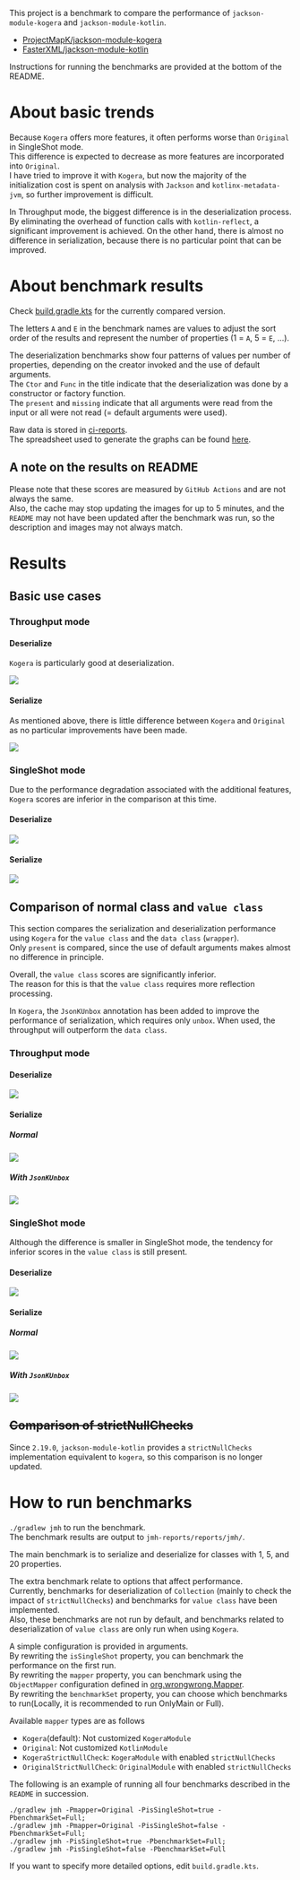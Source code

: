This project is a benchmark to compare the performance of `jackson-module-kogera` and `jackson-module-kotlin`.  

- [ProjectMapK/jackson\-module\-kogera](https://github.com/ProjectMapK/jackson-module-kogera)
- [FasterXML/jackson\-module\-kotlin](https://github.com/FasterXML/jackson-module-kotlin)

Instructions for running the benchmarks are provided at the bottom of the README.

# About basic trends
Because `Kogera` offers more features, it often performs worse than `Original` in SingleShot mode.  
This difference is expected to decrease as more features are incorporated into `Original`.  
I have tried to improve it with `Kogera`,
but now the majority of the initialization cost is spent on analysis with `Jackson` and `kotlinx-metadata-jvm`,
so further improvement is difficult.

In Throughput mode, the biggest difference is in the deserialization process.
By eliminating the overhead of function calls with `kotlin-reflect`, a significant improvement is achieved.
On the other hand, there is almost no difference in serialization,
because there is no particular point that can be improved.

# About benchmark results
Check [build.gradle.kts](https://github.com/ProjectMapK/kogera-benchmark/blob/master/build.gradle.kts#L54-L55) for the currently compared version.

The letters `A` and `E` in the benchmark names are values to adjust the sort order of the results
and represent the number of properties (1 = `A`, 5 = `E`, ...).

The deserialization benchmarks show four patterns of values per number of properties,
depending on the creator invoked and the use of default arguments.  
The `Ctor` and `Func` in the title indicate that the deserialization was done by a constructor or factory function.  
The `present` and `missing` indicate that all arguments were read from the input or all were not read (= default arguments were used).

Raw data is stored in [ci-reports](./ci-reports).  
The spreadsheet used to generate the graphs can be found [here](https://drive.google.com/drive/folders/1mNa-bPybvhNTkGX7qkOfii_iMOI_gODG?usp=drive_link).

## A note on the results on README
Please note that these scores are measured by `GitHub Actions` and are not always the same.  
Also, the cache may stop updating the images for up to 5 minutes,
and the `README` may not have been updated after the benchmark was run,
so the description and images may not always match.

# Results
## Basic use cases
### Throughput mode
#### Deserialize
`Kogera` is particularly good at deserialization.

![](https://docs.google.com/spreadsheets/d/e/2PACX-1vSDpaOENd0a-qO_zK7C5_UkSxEKk7BxLjmyg8XVnPP0jj6J5rgoA8cCnm_lj7lflx6NDjvC1yMUPrce/pubchart?oid=1594997844&format=image)

#### Serialize
As mentioned above, there is little difference between `Kogera` and `Original` as no particular improvements have been made.

![](https://docs.google.com/spreadsheets/d/e/2PACX-1vSLh6CF8Ow6kPD1EUPqyNO3qPC8qtsPeMuFZ1YeqU1OT6eCBBX8jwxo-LzDVi18LsHDlKbJA3TAWcuF/pubchart?oid=1594997844&format=image)

### SingleShot mode
Due to the performance degradation associated with the additional features,
`Kogera` scores are inferior in the comparison at this time.

#### Deserialize
![](https://docs.google.com/spreadsheets/d/e/2PACX-1vQ8Tr1JxT-agRWgoq4T7tEM-WvoYmbsUYlpZ5BzAy1X9sv5J5QU1QoZnF8uNrWXYnxDZy6KWrqd-Dz7/pubchart?oid=1594997844&format=image)

#### Serialize
![](https://docs.google.com/spreadsheets/d/e/2PACX-1vRdynU4YG3xLrDFhZr4996tdpmekH9FeVSstBwA5U_bZ2sPTZpiqJtDTxA_uPyAhOffvgtSbMoWbQkN/pubchart?oid=1594997844&format=image)

## Comparison of normal class and `value class`
This section compares the serialization and deserialization performance using `Kogera`
for the `value class` and the `data class` (`wrapper`).  
Only `present` is compared, since the use of default arguments makes almost no difference in principle.

Overall, the `value class` scores are significantly inferior.  
The reason for this is that the `value class` requires more reflection processing.

In `Kogera`, the `JsonKUnbox` annotation has been added to improve the performance of serialization, which requires only `unbox`.
When used, the throughput will outperform the `data class`.

### Throughput mode
#### Deserialize
![](https://docs.google.com/spreadsheets/d/e/2PACX-1vR5Q4ZR1-79wxOyCeKbYUK2x9MPG5X6NP6vjWkd3vrX1Jj9LmmmIGeZzXuDB87YVHUentSg_Km_dBU8/pubchart?oid=1594997844&format=image)

#### Serialize
##### Normal
![](https://docs.google.com/spreadsheets/d/e/2PACX-1vToCbNCtK4vBbFQBZxPBO-7_UQEubTNDM4JQO_HmRT1ydDUyXm8Wqjep166SgUObc1F3m7iUas3XpmT/pubchart?oid=1594997844&format=image)

##### With `JsonKUnbox`
![](https://docs.google.com/spreadsheets/d/e/2PACX-1vSfIMsy639_XZK9zXHMGopw6xLQAy9yTm_sFiZSBWwZ_awaxI0a56SAvzrlJIY6hK8bYIu2kfJ0h5lx/pubchart?oid=1594997844&format=image)

### SingleShot mode
Although the difference is smaller in SingleShot mode,
the tendency for inferior scores in the `value class` is still present.

#### Deserialize
![](https://docs.google.com/spreadsheets/d/e/2PACX-1vQrHxIyPMW5u27PWUlT9fXxJX-F7LrRks_mIaYfJ4BhodtptKQluhwRqD76bwGivg8XIi5wTBiNF9Ky/pubchart?oid=1594997844&format=image)

#### Serialize
##### Normal
![](https://docs.google.com/spreadsheets/d/e/2PACX-1vRuZdBEemGH8Rw5V-aLYJHZ1DeVPqo7f9uSSa2w1MKgUV6rZCefjhFfjiqodMF2QAQs3jleqlyqCDRd/pubchart?oid=1594997844&format=image)

##### With `JsonKUnbox`
![](https://docs.google.com/spreadsheets/d/e/2PACX-1vRDbC6WJhOLs2AWp1-U7zeUcmSRjkf-jmHk3tgcpR1GA_o-maUndT516WpdJaiK8GQH1T-LF1ewP37x/pubchart?oid=1594997844&format=image)

## ~~Comparison of strictNullChecks~~
Since `2.19.0`, `jackson-module-kotlin` provides a `strictNullChecks` implementation equivalent to `kogera`,
so this comparison is no longer updated.

# How to run benchmarks
`./gradlew jmh` to run the benchmark.  
The benchmark results are output to `jmh-reports/reports/jmh/`.

The main benchmark is to serialize and deserialize for classes with 1, 5, and 20 properties.

The extra benchmark relate to options that affect performance.  
Currently, benchmarks for deserialization of `Collection` (mainly to check the impact of `strictNullChecks`)
and benchmarks for `value class` have been implemented.  
Also, these benchmarks are not run by default,
and benchmarks related to deserialization of `value class` are only run when using `Kogera`.

A simple configuration is provided in arguments.  
By rewriting the `isSingleShot` property, you can benchmark the performance on the first run.  
By rewriting the `mapper` property, you can benchmark using the `ObjectMapper` configuration defined in [org.wrongwrong.Mapper](./src/jmh/kotlin/org/wrongwrong/Mapper.kt).  
By rewriting the `benchmarkSet` property, you can choose which benchmarks to run(Locally, it is recommended to run OnlyMain or Full).

Available `mapper` types are as follows

- `Kogera`(default): Not customized `KogeraModule`
- `Original`: Not customized `KotlinModule`
- `KogeraStrictNullCheck`: `KogeraModule` with enabled `strictNullChecks`
- `OriginalStrictNullCheck`: `OriginalModule` with enabled `strictNullChecks`

The following is an example of running all four benchmarks described in the `README` in succession.

```shell
./gradlew jmh -Pmapper=Original -PisSingleShot=true -PbenchmarkSet=Full;
./gradlew jmh -Pmapper=Original -PisSingleShot=false -PbenchmarkSet=Full;
./gradlew jmh -PisSingleShot=true -PbenchmarkSet=Full;
./gradlew jmh -PisSingleShot=false -PbenchmarkSet=Full
```

If you want to specify more detailed options, edit `build.gradle.kts`.
